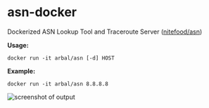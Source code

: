 # asn-docker
Dockerized ASN Lookup Tool and Traceroute Server ([nitefood/asn](https://github.com/nitefood/asn))

**Usage:**

`docker run -it arbal/asn [-d] HOST`

**Example:**

`docker run -it arbal/asn 8.8.8.8`

![screenshot of output](/../screenshots/images/screenshot__docker_run_arbal_asn_8.8.8.8.png?raw=true "SCREENSHOT docker run arbal/asn 8.8.8.8")
